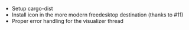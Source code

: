 - Setup cargo-dist
- Install icon in the more modern freedesktop destination (thanks to #11)
- Proper error handling for the visualizer thread
